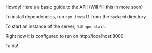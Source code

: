 Howdy! Here's a basic guide to the API! (Will fill this in more soon)

To install dependencies, run `npm install` from the `backend` directory.

To start an instance of the server, run `npm start`.

Right now it is configured to run on http://localhost:8080

Ta da!